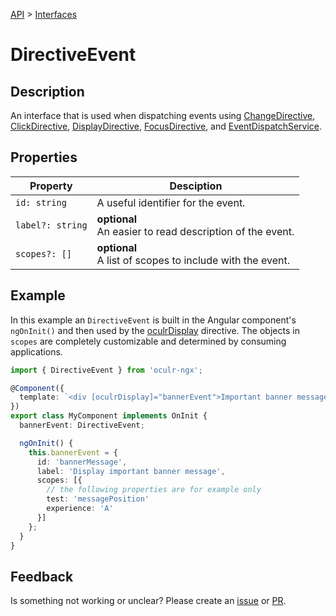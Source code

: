 [API](./README.md) > [Interfaces](./README.md#Interfaces)

# DirectiveEvent

## Description

An interface that is used when dispatching events using [ChangeDirective](./change-directive.md), [ClickDirective](./click-directive.md), [DisplayDirective](./display-directive.md), [FocusDirective](./focus-directive.md), and [EventDispatchService](./event-dispatch-service.md).

## Properties

| Property         | Desciption                                                     |
| ---------------- | -------------------------------------------------------------- |
| `id: string`     | A useful identifier for the event.                             |
| `label?: string` | **optional** </br> An easier to read description of the event. |
| `scopes?: []`    | **optional** </br> A list of scopes to include with the event. |

## Example

In this example an `DirectiveEvent` is built in the Angular component's `ngOnInit()` and then used by the [oculrDisplay](display-directive.md) directive. The objects in `scopes` are completely customizable and determined by consuming applications.

```typescript
import { DirectiveEvent } from 'oculr-ngx';

@Component({
  template: `<div [oculrDisplay]="bannerEvent">Important banner message</div>`,
})
export class MyComponent implements OnInit {
  bannerEvent: DirectiveEvent;

  ngOnInit() {
    this.bannerEvent = {
      id: 'bannerMessage',
      label: 'Display important banner message',
      scopes: [{
        // the following properties are for example only
        test: 'messagePosition'
        experience: 'A'
      }]
    };
  }
}
```

## Feedback

Is something not working or unclear? Please create an [issue](https://github.com/Progressive/oculr-ngx/issues/new/choose) or [PR](https://github.com/Progressive/oculr-ngx/blob/main/CONTRIBUTING.md).
